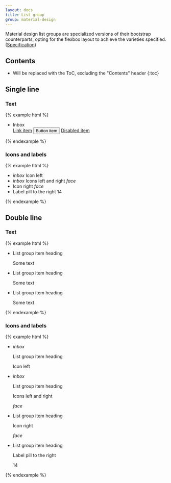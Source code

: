 ```yaml
---
layout: docs
title: List group
group: material-design
---
```


Material design list groups are specialized versions of their bootstrap counterparts, opting for the flexbox layout to achieve
the varieties specified. ([Specification](https://www.google.com/design/spec/components/lists.html#lists-specs))

## Contents

* Will be replaced with the ToC, excluding the "Contents" header
{:toc}


## Single line

### Text

{% example html %}
<ul class="mdb-list-group">
  <li class="mdb-list-group-item">Inbox</li>
  <a href="#" class="mdb-list-group-item">Link item</a>
  <button type="button" class="list-group-item">Button item</button>
  <a href="#" class="mdb-list-group-item disabled">Disabled item</a>
</ul>
{% endexample %}

### Icons and labels

{% example html %}
<ul class="mdb-list-group">
  <li class="mdb-list-group-item">
    <i class="material-icons">inbox</i>
    Icon left
  </li>
  <li class="mdb-list-group-item">
    <i class="material-icons">inbox</i>
    Icons left and right
    <i class="material-icons">face</i>
  </li>
  <li class="mdb-list-group-item">
    Icon right
    <i class="material-icons right">face</i>
  </li>
  <li class="mdb-list-group-item">
    Label pill to the right
    <span class="label label-default label-pill right">14</span>
  </li>  
</ul>
{% endexample %}



## Double line

###  Text

{% example html %}
<ul class="mdb-list-group">
  <li class="mdb-list-group-item">
    <div class="mdb-list-group-col">
      <p class="list-group-item-heading">List group item heading</p>
      <p class="list-group-item-text">Some text</p>
    </div>
  </li>
  <li class="mdb-list-group-item">
    <div class="mdb-list-group-col">
      <p class="list-group-item-heading">List group item heading</p>
      <p class="list-group-item-text">Some text</p>
    </div>
  </li>
  <li class="mdb-list-group-item">
    <div class="mdb-list-group-col">
      <p class="list-group-item-heading">List group item heading</p>
      <p class="list-group-item-text">Some text</p>
    </div>
  </li>  
</ul>
{% endexample %}

###  Icons and labels

{% example html %}
<ul class="mdb-list-group">
  <li class="mdb-list-group-item">
    <i class="material-icons">inbox</i>
    <div class="mdb-list-group-col">
      <p class="list-group-item-heading">List group item heading</p>
      <p class="list-group-item-text">Icon left</p>
    </div>
  </li>

  <li class="mdb-list-group-item">
    <i class="material-icons">inbox</i>
    <div class="mdb-list-group-col">
      <p class="list-group-item-heading">List group item heading</p>
      <p class="list-group-item-text">Icons left and right</p>
    </div>
    <i class="material-icons">face</i>
  </li>

  <li class="mdb-list-group-item">
    <div class="mdb-list-group-col">
      <p class="list-group-item-heading">List group item heading</p>
      <p class="list-group-item-text">Icon right</p>
    </div>
    <i class="material-icons right">face</i>
  </li>

  <li class="mdb-list-group-item">
    <div class="mdb-list-group-col">
      <p class="list-group-item-heading">List group item heading</p>
      <p class="list-group-item-text">Label pill to the right</p>
    </div>
    <span class="label label-default label-pill right">14</span>
  </li>
</ul>
{% endexample %}

